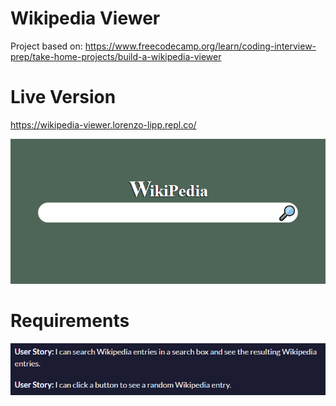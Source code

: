 # Wikipedia Viewer

Project based on: https://www.freecodecamp.org/learn/coding-interview-prep/take-home-projects/build-a-wikipedia-viewer

# Live Version

https://wikipedia-viewer.lorenzo-lipp.repl.co/

![image](images/preview.png)

# Requirements

![image](images/requirements.png)
